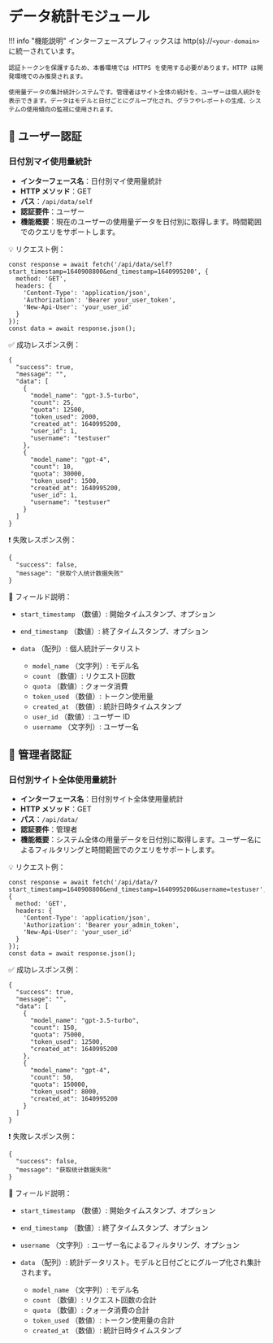# データ統計モジュール

!!! info "機能説明"
    インターフェースプレフィックスは http(s)://`<your-domain>` に統一されています。

    認証トークンを保護するため、本番環境では HTTPS を使用する必要があります。HTTP は開発環境でのみ推奨されます。

    使用量データの集計統計システムです。管理者はサイト全体の統計を、ユーザーは個人統計を表示できます。データはモデルと日付ごとにグループ化され、グラフやレポートの生成、システムの使用傾向の監視に使用されます。

## 🔐 ユーザー認証

### 日付別マイ使用量統計

- **インターフェース名**：日付別マイ使用量統計
- **HTTP メソッド**：GET
- **パス**：`/api/data/self`
- **認証要件**：ユーザー
- **機能概要**：現在のユーザーの使用量データを日付別に取得します。時間範囲でのクエリをサポートします。

💡 リクエスト例：

```
const response = await fetch('/api/data/self?start_timestamp=1640908800&end_timestamp=1640995200', {  
  method: 'GET',  
  headers: {  
    'Content-Type': 'application/json',  
    'Authorization': 'Bearer your_user_token',
    'New-Api-User': 'your_user_id'
  }  
});  
const data = await response.json();
```

✅ 成功レスポンス例：

```
{  
  "success": true,  
  "message": "",  
  "data": [  
    {  
      "model_name": "gpt-3.5-turbo",  
      "count": 25,  
      "quota": 12500,  
      "token_used": 2000,  
      "created_at": 1640995200,  
      "user_id": 1,  
      "username": "testuser"  
    },  
    {  
      "model_name": "gpt-4",  
      "count": 10,  
      "quota": 30000,  
      "token_used": 1500,  
      "created_at": 1640995200,  
      "user_id": 1,  
      "username": "testuser"  
    }  
  ]  
}
```

❗ 失敗レスポンス例：

```
{  
  "success": false,  
  "message": "获取个人统计数据失败"  
}
```

🧾 フィールド説明：

- `start_timestamp` （数値）: 開始タイムスタンプ、オプション
- `end_timestamp` （数値）: 終了タイムスタンプ、オプション
- `data` （配列）: 個人統計データリスト 

    - `model_name` （文字列）: モデル名
    - `count` （数値）: リクエスト回数
    - `quota` （数値）: クォータ消費
    - `token_used` （数値）: トークン使用量
    - `created_at` （数値）: 統計日時タイムスタンプ
    - `user_id` （数値）: ユーザー ID
    - `username` （文字列）: ユーザー名

## 🔐 管理者認証

### 日付別サイト全体使用量統計

- **インターフェース名**：日付別サイト全体使用量統計
- **HTTP メソッド**：GET
- **パス**：`/api/data/`
- **認証要件**：管理者
- **機能概要**：システム全体の用量データを日付別に取得します。ユーザー名によるフィルタリングと時間範囲でのクエリをサポートします。

💡 リクエスト例：

```
const response = await fetch('/api/data/?start_timestamp=1640908800&end_timestamp=1640995200&username=testuser', {  
  method: 'GET',  
  headers: {  
    'Content-Type': 'application/json',  
    'Authorization': 'Bearer your_admin_token',
    'New-Api-User': 'your_user_id'
  }  
});  
const data = await response.json();
```

✅ 成功レスポンス例：

```
{  
  "success": true,  
  "message": "",  
  "data": [  
    {  
      "model_name": "gpt-3.5-turbo",  
      "count": 150,  
      "quota": 75000,  
      "token_used": 12500,  
      "created_at": 1640995200  
    },  
    {  
      "model_name": "gpt-4",  
      "count": 50,  
      "quota": 150000,  
      "token_used": 8000,  
      "created_at": 1640995200  
    }  
  ]  
}
```

❗ 失敗レスポンス例：

```
{  
  "success": false,  
  "message": "获取统计数据失败"  
}
```

🧾 フィールド説明：

- `start_timestamp` （数値）: 開始タイムスタンプ、オプション
- `end_timestamp` （数値）: 終了タイムスタンプ、オプション
- `username` （文字列）: ユーザー名によるフィルタリング、オプション 
- `data` （配列）: 統計データリスト。モデルと日付ごとにグループ化され集計されます。

    - `model_name` （文字列）: モデル名
    - `count` （数値）: リクエスト回数の合計
    - `quota` （数値）: クォータ消費の合計
    - `token_used` （数値）: トークン使用量の合計
    - `created_at` （数値）: 統計日時タイムスタンプ